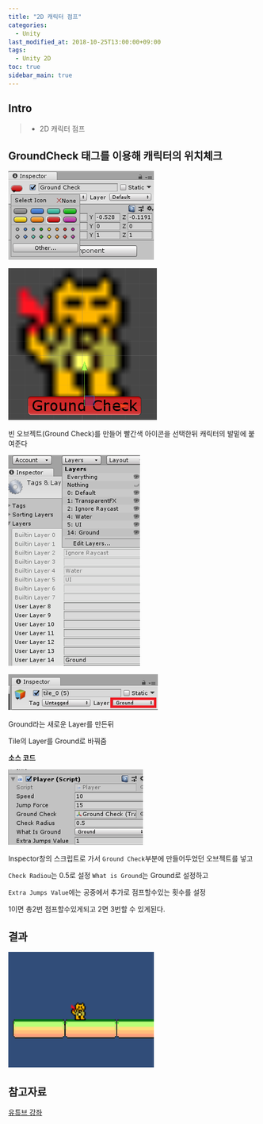 ```yaml
---
title: "2D 캐릭터 점프"
categories: 
  - Unity
last_modified_at: 2018-10-25T13:00:00+09:00
tags: 
  - Unity 2D
toc: true
sidebar_main: true
---
```


## Intro

> - 2D 캐릭터 점프


## GroundCheck 태그를 이용해 캐릭터의 위치체크

![unity](https://github.com/lesslate/lesslate.github.io/blob/master/assets/img/Unity/jump/groundcheck2.png?raw=true)

![unity1](https://github.com/lesslate/lesslate.github.io/blob/master/assets/img/Unity/jump/groundCheck.png?raw=true)

빈 오브젝트(Ground Check)를 만들어 빨간색 아이콘을 선택한뒤 캐릭터의 발밑에 붙여준다


![unity2](https://github.com/lesslate/lesslate.github.io/blob/master/assets/img/Unity/jump/ground.png?raw=true)

![unity4](https://github.com/lesslate/lesslate.github.io/blob/master/assets/img/Unity/jump/tile.png?raw=true)

Ground라는 새로운 Layer를 만든뒤

Tile의 Layer를 Ground로 바꿔줌

**소스 코드**

<script src="https://gist.github.com/lesslate/36b0d963a2fd414bf752f04ee2d0816d.js"></script>

![unity3](https://github.com/lesslate/lesslate.github.io/blob/master/assets/img/Unity/jump/script.png?raw=true)

Inspector창의 스크립트로 가서 `Ground Check`부분에 만들어두었던 오브젝트를 넣고

`Check Radiou`는 0.5로 설정 `What is Ground`는 Ground로 설정하고

`Extra Jumps Value`에는 공중에서 추가로 점프할수있는 횟수를 설정

1이면 총2번 점프할수있게되고 2면 3번할 수 있게된다.

## 결과

![unity](https://github.com/lesslate/lesslate.github.io/blob/master/assets/img/Unity/jump/jump.gif?raw=true)




## 참고자료

[유튜브 강좌](https://youtu.be/QGDeafTx5ug)